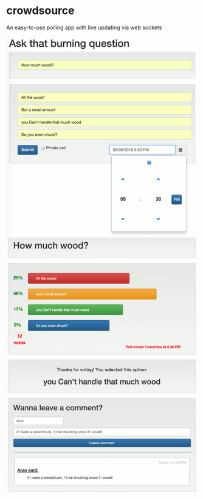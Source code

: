 # crowdsource
An easy-to-use polling app with live updating via web sockets

<center><img src="screenshots/screenshot_new-poll.png"><br>
<img src="screenshots/screenshot_results.png"></center>
